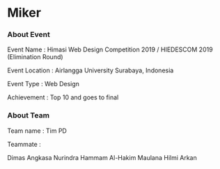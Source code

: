 # Miker

### About Event

Event Name : Himasi Web Design Competition 2019 / HIEDESCOM 2019 (Elimination Round)

Event Location : Airlangga University Surabaya, Indonesia

Event Type : Web Design

Achievement : Top 10 and goes to final

### About Team

Team name : Tim PD

Teammate :

Dimas Angkasa Nurindra
Hammam Al-Hakim
Maulana Hilmi Arkan
